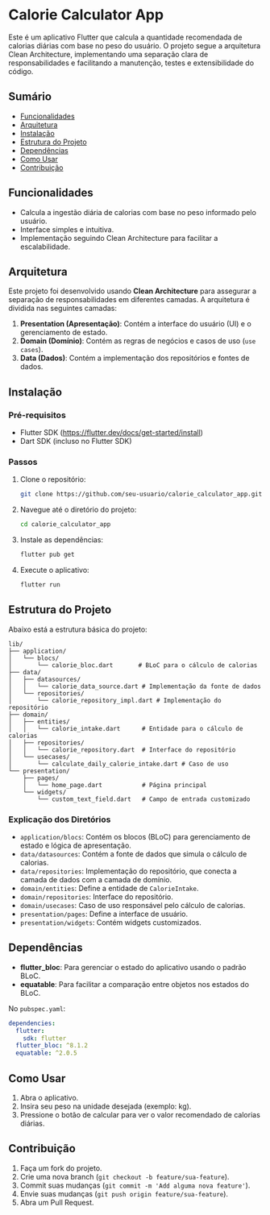# Calorie Calculator App

Este é um aplicativo Flutter que calcula a quantidade recomendada de calorias diárias com base no peso do usuário. O projeto segue a arquitetura Clean Architecture, implementando uma separação clara de responsabilidades e facilitando a manutenção, testes e extensibilidade do código.

## Sumário

- [Funcionalidades](#funcionalidades)
- [Arquitetura](#arquitetura)
- [Instalação](#instalação)
- [Estrutura do Projeto](#estrutura-do-projeto)
- [Dependências](#dependências)
- [Como Usar](#como-usar)
- [Contribuição](#contribuição)

## Funcionalidades

- Calcula a ingestão diária de calorias com base no peso informado pelo usuário.
- Interface simples e intuitiva.
- Implementação seguindo Clean Architecture para facilitar a escalabilidade.

## Arquitetura

Este projeto foi desenvolvido usando **Clean Architecture** para assegurar a separação de responsabilidades em diferentes camadas. A arquitetura é dividida nas seguintes camadas:

1. **Presentation (Apresentação)**: Contém a interface do usuário (UI) e o gerenciamento de estado.
2. **Domain (Domínio)**: Contém as regras de negócios e casos de uso (`use cases`).
3. **Data (Dados)**: Contém a implementação dos repositórios e fontes de dados.

## Instalação

### Pré-requisitos

- Flutter SDK (https://flutter.dev/docs/get-started/install)
- Dart SDK (incluso no Flutter SDK)

### Passos

1. Clone o repositório:

   ```bash
   git clone https://github.com/seu-usuario/calorie_calculator_app.git
   ```

2. Navegue até o diretório do projeto:

   ```bash
   cd calorie_calculator_app
   ```

3. Instale as dependências:

   ```bash
   flutter pub get
   ```

4. Execute o aplicativo:

   ```bash
   flutter run
   ```

## Estrutura do Projeto

Abaixo está a estrutura básica do projeto:

```plaintext
lib/
├── application/
│   └── blocs/
│       └── calorie_bloc.dart       # BLoC para o cálculo de calorias
├── data/
│   ├── datasources/
│   │   └── calorie_data_source.dart # Implementação da fonte de dados
│   └── repositories/
│       └── calorie_repository_impl.dart # Implementação do repositório
├── domain/
│   ├── entities/
│   │   └── calorie_intake.dart      # Entidade para o cálculo de calorias
│   ├── repositories/
│   │   └── calorie_repository.dart  # Interface do repositório
│   └── usecases/
│       └── calculate_daily_calorie_intake.dart # Caso de uso
└── presentation/
    ├── pages/
    │   └── home_page.dart           # Página principal
    └── widgets/
        └── custom_text_field.dart   # Campo de entrada customizado
```

### Explicação dos Diretórios

- `application/blocs`: Contém os blocos (BLoC) para gerenciamento de estado e lógica de apresentação.
- `data/datasources`: Contém a fonte de dados que simula o cálculo de calorias.
- `data/repositories`: Implementação do repositório, que conecta a camada de dados com a camada de domínio.
- `domain/entities`: Define a entidade de `CalorieIntake`.
- `domain/repositories`: Interface do repositório.
- `domain/usecases`: Caso de uso responsável pelo cálculo de calorias.
- `presentation/pages`: Define a interface de usuário.
- `presentation/widgets`: Contém widgets customizados.

## Dependências

- **flutter_bloc**: Para gerenciar o estado do aplicativo usando o padrão BLoC.
- **equatable**: Para facilitar a comparação entre objetos nos estados do BLoC.

No `pubspec.yaml`:

```yaml
dependencies:
  flutter:
    sdk: flutter
  flutter_bloc: ^8.1.2
  equatable: ^2.0.5
```

## Como Usar

1. Abra o aplicativo.
2. Insira seu peso na unidade desejada (exemplo: kg).
3. Pressione o botão de calcular para ver o valor recomendado de calorias diárias.

## Contribuição

1. Faça um fork do projeto.
2. Crie uma nova branch (`git checkout -b feature/sua-feature`).
3. Commit suas mudanças (`git commit -m 'Add alguma nova feature'`).
4. Envie suas mudanças (`git push origin feature/sua-feature`).
5. Abra um Pull Request.
